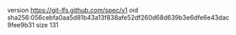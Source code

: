 version https://git-lfs.github.com/spec/v1
oid sha256:056cebfa0aa5d81b43a13f838afe52df260d68d639b3e6dfe6e43dac9fee9b31
size 131
